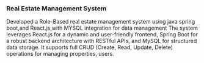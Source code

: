 ### Real Estate Management System

Developed a Role-Based real estate management system using java spring boot,and React.js,with MYSQL integration for data management 
The system leverages React.js for a dynamic and user-friendly frontend, Spring Boot for a robust backend architecture with RESTful APIs, and MySQL for structured data storage. It supports full CRUD (Create, Read, Update, Delete) operations for managing properties, users.
